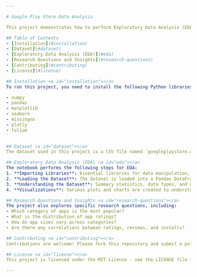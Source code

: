 ```yaml
---

# Google Play Store Data Analysis

This project demonstrates how to perform Exploratory Data Analysis (EDA) and Data Visualization on a Google Play Store App dataset. The goal is to gain insights into the data and answer some research questions using various Python libraries.

## Table of Contents
- [Installation](#installation)
- [Dataset](#dataset)
- [Exploratory Data Analysis (EDA)](#eda)
- [Research Questions and Insights](#research-questions)
- [Contributing](#contributing)
- [License](#license)

## Installation <a id="installation"></a>
To run this project, you need to install the following Python libraries:

- numpy
- pandas
- matplotlib
- seaborn
- missingno
- plotly
- folium
`

## Dataset <a id="dataset"></a>
The dataset used in this project is a CSV file named `googleplaystore.csv`, which contains information about various apps available on Google Play Store. The dataset includes features like app name, category, rating, reviews, size, installs, and more.

## Exploratory Data Analysis (EDA) <a id="eda"></a>
The notebook performs the following steps for EDA:
1. **Importing Libraries**: Essential libraries for data manipulation, visualization, and analysis.
2. **Loading the Dataset**: The dataset is loaded into a Pandas DataFrame.
3. **Understanding the Dataset**: Summary statistics, data types, and missing values are explored.
4. **Visualizations**: Various plots and charts are created to understand the distribution of the data, correlations, and other insights.

## Research Questions and Insights <a id="research-questions"></a>
The project also explores specific research questions, including:
- Which category of apps is the most popular?
- What is the distribution of app ratings?
- How do app sizes vary across categories?
- Are there any correlations between ratings, reviews, and installs?

## Contributing <a id="contributing"></a>
Contributions are welcome! Please fork this repository and submit a pull request with your proposed changes.

## License <a id="license"></a>
This project is licensed under the MIT License - see the LICENSE file for details.

---
```

